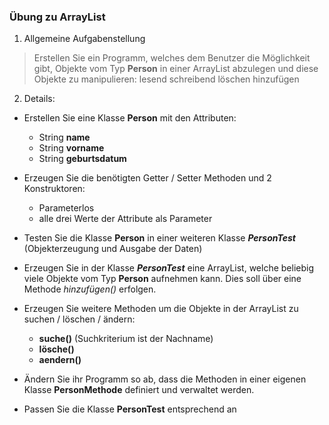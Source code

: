 ### Übung zu ArrayList
1. Allgemeine Aufgabenstellung
> Erstellen Sie ein Programm, welches dem Benutzer die Möglichkeit gibt, Objekte vom Typ __Person__ in einer ArrayList abzulegen und diese Objekte zu manipulieren:
  lesend
  schreibend
  löschen
  hinzufügen

2. Details:
  - Erstellen Sie eine Klasse __Person__ mit den Attributen:
    - String __name__
    - String __vorname__
    - String __geburtsdatum__
    
  - Erzeugen Sie die benötigten Getter / Setter Methoden und 2 Konstruktoren:
    - Parameterlos
    - alle drei Werte der Attribute als Parameter
  - Testen Sie die Klasse **Person** in einer weiteren Klasse *__PersonTest__* (Objekterzeugung und Ausgabe der Daten)
  - Erzeugen Sie in der Klasse *__PersonTest__* eine ArrayList, welche beliebig viele Objekte vom Typ __Person__ aufnehmen kann. Dies soll über eine Methode *hinzufügen()* erfolgen.
  - Erzeugen Sie weitere Methoden um die Objekte in der ArrayList zu suchen / löschen / ändern:
    - __suche()__ (Suchkriterium ist der Nachname)
    - __lösche()__ 
    - __aendern()__
  - Ändern Sie ihr Programm so ab, dass die Methoden in einer eigenen Klasse __PersonMethode__ definiert und verwaltet werden.
  - Passen Sie die Klasse __PersonTest__ entsprechend an
